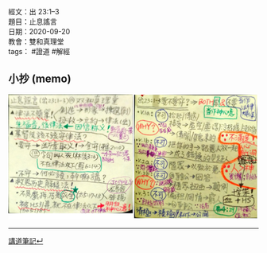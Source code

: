 經文：出 23:1–3  
題目：止息謠言  
日期：2020-09-20  
教會：雙和真理堂  
tags： #證道  #解經  


## 小抄 (memo)
![](images/2020-09-20-出23.1-3小抄.jpg)


---

[講道筆記↵](README.md)
